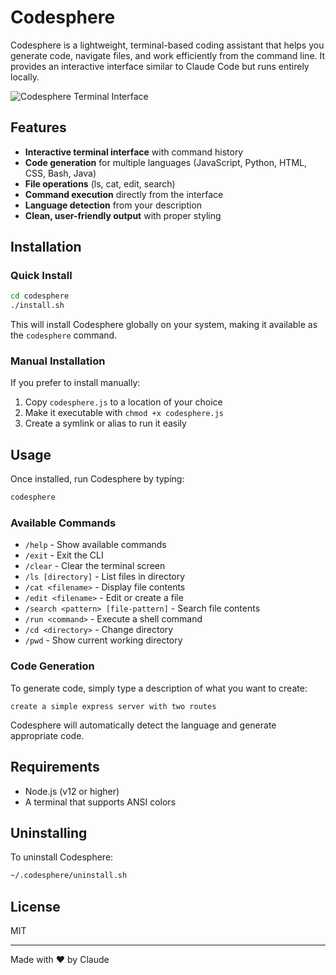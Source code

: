 # Codesphere

Codesphere is a lightweight, terminal-based coding assistant that helps you generate code, navigate files, and work efficiently from the command line. It provides an interactive interface similar to Claude Code but runs entirely locally.

![Codesphere Terminal Interface](https://i.imgur.com/nNy6TNt.png)

## Features

- **Interactive terminal interface** with command history
- **Code generation** for multiple languages (JavaScript, Python, HTML, CSS, Bash, Java)
- **File operations** (ls, cat, edit, search)
- **Command execution** directly from the interface
- **Language detection** from your description
- **Clean, user-friendly output** with proper styling

## Installation

### Quick Install

```bash
cd codesphere
./install.sh
```

This will install Codesphere globally on your system, making it available as the `codesphere` command.

### Manual Installation

If you prefer to install manually:

1. Copy `codesphere.js` to a location of your choice
2. Make it executable with `chmod +x codesphere.js`
3. Create a symlink or alias to run it easily

## Usage

Once installed, run Codesphere by typing:

```bash
codesphere
```

### Available Commands

- `/help` - Show available commands
- `/exit` - Exit the CLI
- `/clear` - Clear the terminal screen
- `/ls [directory]` - List files in directory
- `/cat <filename>` - Display file contents
- `/edit <filename>` - Edit or create a file
- `/search <pattern> [file-pattern]` - Search file contents
- `/run <command>` - Execute a shell command
- `/cd <directory>` - Change directory
- `/pwd` - Show current working directory

### Code Generation

To generate code, simply type a description of what you want to create:

```
create a simple express server with two routes
```

Codesphere will automatically detect the language and generate appropriate code.

## Requirements

- Node.js (v12 or higher)
- A terminal that supports ANSI colors

## Uninstalling

To uninstall Codesphere:

```bash
~/.codesphere/uninstall.sh
```

## License

MIT

---

Made with ❤️ by Claude
